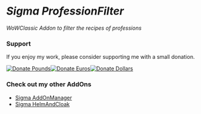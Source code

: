 # *Sigma ProfessionFilter*
*WoWClassic Addon to filter the recipes of professions*


### Support
If you enjoy my work, please consider supporting me with a small donation.

[![Donate Pounds](https://i.imgur.com/xBBQy19.png)][£][![Donate Euros](https://i.imgur.com/kKYb2lE.png)][€][![Donate Dollars](https://i.imgur.com/TT1Vymu.png)][$]

[£]: https://www.paypal.com/cgi-bin/webscr?cmd=_donations&business=65VBNHB39BTKG&item_name=Sigma-ProfessionFilter&currency_code=GBP "Donate Pounds"
[€]: https://www.paypal.com/cgi-bin/webscr?cmd=_donations&business=65VBNHB39BTKG&item_name=Sigma-ProfessionFilter&currency_code=EUR "Donate Euros"
[$]: https://www.paypal.com/cgi-bin/webscr?cmd=_donations&business=65VBNHB39BTKG&item_name=Sigma-ProfessionFilter&currency_code=USD "Donate Dollars"


### Check out my other AddOns
- [Sigma AddOnManager](https://github.com/Sigma88/Sigma-AddOnManager)
- [Sigma HelmAndCloak](https://github.com/Sigma88/Sigma-HelmAndCloak)
